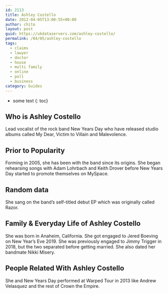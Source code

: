 ```yaml
---
id: 2113
title: Ashley Costello
date: 2012-04-05T13:00:55+00:00
author: chito
layout: post
guid: https://ukdataservers.com/ashley-costello/
permalink: /04/05/ashley-costello
tags:
  - claims
  - lawyer
  - doctor
  - house
  - multi family
  - online
  - poll
  - business
category: Guides
---
```


* some text
{: toc}


## Who is  Ashley Costello
                  
                  
                  
Lead vocalist of the rock band New Years Day who have released studio albums called My Dear, Victim to Villain and Malevolence. 
                  
                
                
                
## Prior to Popularity 
                  
                  
                  
Forming in 2005, she has been with the band since its origins. She began rehearsing songs with Adam Lohrbach and Keith Drover before New Years Day started to promote themselves on MySpace.
                  
                
                
                
## Random data 
                  
                  
                  
She sang on the band&#8217;s self-titled debut EP which was originally called Razor.
                  
                
                
                
## Family & Everyday Life of Ashley Costello
                  
                  
                  
She was born in Anaheim, California. She got engaged to Jered Boeving on New Year&#8217;s Eve 2019. She was previously engaged to Jimmy Trigger in 2018, but the two separated before getting married. She also dated her bandmate Nikki Misery.  
                  
                
                
                
## People Related With  Ashley Costello
                  
                  
                  
She and New Years Day performed at Warped Tour in 2013 like Andrew Velasquez and the rest of Crown the Empire.
                  
                
              
            
          
          
          
    
    
  
